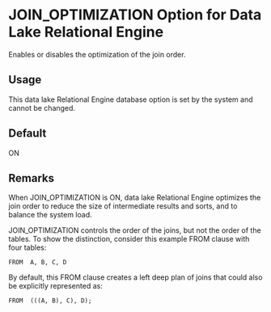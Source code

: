 <!-- loioa63b83eb84f2101588769b704ce957b7 -->

# JOIN\_OPTIMIZATION Option for Data Lake Relational Engine

Enables or disables the optimization of the join order.



<a name="loioa63b83eb84f2101588769b704ce957b7__section_rv2_mvs_swb"/>

## Usage

This data lake Relational Engine database option is set by the system and cannot be changed.



<a name="loioa63b83eb84f2101588769b704ce957b7__iq_refso_664"/>

## Default

ON



<a name="loioa63b83eb84f2101588769b704ce957b7__iq_refso_666"/>

## Remarks

When JOIN\_OPTIMIZATION is ON, data lake Relational Engine optimizes the join order to reduce the size of intermediate results and sorts, and to balance the system load.

JOIN\_OPTIMIZATION controls the order of the joins, but not the order of the tables. To show the distinction, consider this example FROM clause with four tables:

```
FROM  A, B, C, D
```

By default, this FROM clause creates a left deep plan of joins that could also be explicitly represented as:

```
FROM  (((A, B), C), D);
```


